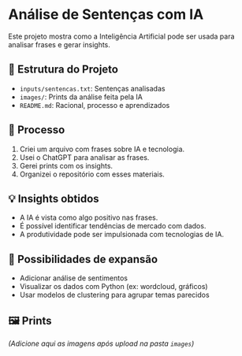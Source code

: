 # Análise de Sentenças com IA

Este projeto mostra como a Inteligência Artificial pode ser usada para analisar frases e gerar insights.

## 📁 Estrutura do Projeto

- `inputs/sentencas.txt`: Sentenças analisadas
- `images/`: Prints da análise feita pela IA
- `README.md`: Racional, processo e aprendizados

## 🚀 Processo

1. Criei um arquivo com frases sobre IA e tecnologia.
2. Usei o ChatGPT para analisar as frases.
3. Gerei prints com os insights.
4. Organizei o repositório com esses materiais.

## 💡 Insights obtidos

- A IA é vista como algo positivo nas frases.
- É possível identificar tendências de mercado com dados.
- A produtividade pode ser impulsionada com tecnologias de IA.

## 🧠 Possibilidades de expansão

- Adicionar análise de sentimentos
- Visualizar os dados com Python (ex: wordcloud, gráficos)
- Usar modelos de clustering para agrupar temas parecidos

## 🖼️ Prints

*(Adicione aqui as imagens após upload na pasta `images`)*

